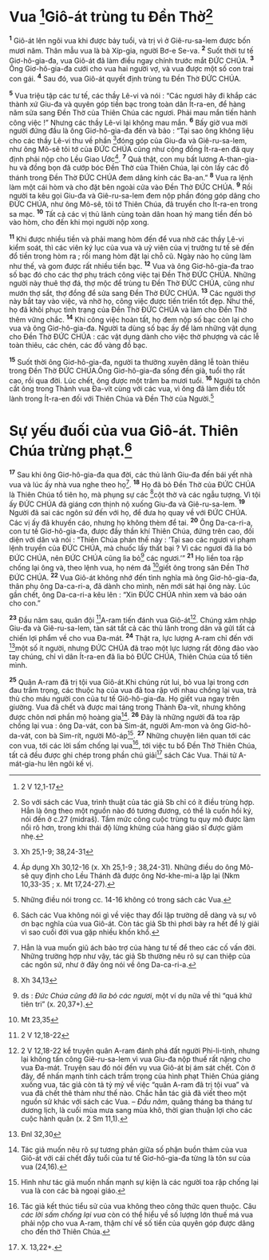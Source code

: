# Vua [^1*]Giô-át trùng tu Đền Thờ[^1]
<sup><b>1</b></sup> Giô-át lên ngôi vua khi được bảy tuổi, và trị vì ở Giê-ru-sa-lem được bốn mươi năm. Thân mẫu vua là bà Xíp-gia, người Bơ-e Se-va. <sup><b>2</b></sup> Suốt thời tư tế Giơ-hô-gia-đa, vua Giô-át đã làm điều ngay chính trước mắt ĐỨC CHÚA. <sup><b>3</b></sup> Ông Giơ-hô-gia-đa cưới cho vua hai người vợ, và vua được một số con trai con gái. <sup><b>4</b></sup> Sau đó, vua Giô-át quyết định trùng tu Đền Thờ ĐỨC CHÚA.

<sup><b>5</b></sup> Vua triệu tập các tư tế, các thầy Lê-vi và nói : “Các ngươi hãy đi khắp các thành xứ Giu-đa và quyên góp tiền bạc trong toàn dân Ít-ra-en, để hàng năm sửa sang Đền Thờ của Thiên Chúa các ngươi. Phải mau mắn tiến hành công việc !” Nhưng các thầy Lê-vi lại không mau mắn. <sup><b>6</b></sup> Bấy giờ vua mời người đứng đầu là ông Giơ-hô-gia-đa đến và bảo : “Tại sao ông không liệu cho các thầy Lê-vi thu về phần [^2*]đóng góp của Giu-đa và Giê-ru-sa-lem, như ông Mô-sê tôi tớ của ĐỨC CHÚA cũng như cộng đồng Ít-ra-en đã quy định phải nộp cho Lều Giao Ước[^2]. <sup><b>7</b></sup> Quả thật, con mụ bất lương A-than-gia-hu và đồng bọn đã cướp bóc Đền Thờ của Thiên Chúa, lại còn lấy các đồ thánh trong Đền Thờ ĐỨC CHÚA đem dâng kính các Ba-an.” <sup><b>8</b></sup> Vua ra lệnh làm một cái hòm và cho đặt bên ngoài cửa vào Đền Thờ ĐỨC CHÚA. <sup><b>9</b></sup> Rồi người ta kêu gọi Giu-đa và Giê-ru-sa-lem đem nộp phần đóng góp dâng cho ĐỨC CHÚA, như ông Mô-sê, tôi tớ Thiên Chúa, đã truyền cho Ít-ra-en trong sa mạc. <sup><b>10</b></sup> Tất cả các vị thủ lãnh cùng toàn dân hoan hỷ mang tiền đến bỏ vào hòm, cho đến khi mọi người nộp xong.

<sup><b>11</b></sup> Khi được nhiều tiền và phải mang hòm đến để vua nhờ các thầy Lê-vi kiểm soát, thì các viên ký lục của vua và uỷ viên của vị trưởng tư tế sẽ đến đổ tiền trong hòm ra ; rồi mang hòm đặt lại chỗ cũ. Ngày nào họ cũng làm như thế, và gom được rất nhiều tiền bạc. <sup><b>12</b></sup> Vua và ông Giơ-hô-gia-đa trao số bạc đó cho các thợ phụ trách công việc tại Đền Thờ ĐỨC CHÚA. Những người này thuê thợ đá, thợ mộc để trùng tu Đền Thờ ĐỨC CHÚA, cũng như mướn thợ sắt, thợ đồng để sửa sang Đền Thờ ĐỨC CHÚA. <sup><b>13</b></sup> Các người thợ này bắt tay vào việc, và nhờ họ, công việc được tiến triển tốt đẹp. Như thế, họ đã khôi phục tình trạng của Đền Thờ ĐỨC CHÚA và làm cho Đền Thờ thêm vững chắc. <sup><b>14</b></sup> Khi công việc hoàn tất, họ đem nộp số bạc còn lại cho vua và ông Giơ-hô-gia-đa. Người ta dùng số bạc ấy để làm những vật dụng cho Đền Thờ ĐỨC CHÚA : các vật dụng dành cho việc thờ phượng và các lễ toàn thiêu, các chén, các đồ vàng đồ bạc.

<sup><b>15</b></sup> Suốt thời ông Giơ-hô-gia-đa, người ta thường xuyên dâng lễ toàn thiêu trong Đền Thờ ĐỨC CHÚA.Ông Giơ-hô-gia-đa sống đến già, tuổi thọ rất cao, rồi qua đời. Lúc chết, ông được một trăm ba mươi tuổi. <sup><b>16</b></sup> Người ta chôn cất ông trong Thành vua Đa-vít cùng với các vua, vì ông đã làm điều tốt lành trong Ít-ra-en đối với Thiên Chúa và Đền Thờ của Người.[^3]

# Sự yếu đuối của vua Giô-át. Thiên Chúa trừng phạt.[^4]
<sup><b>17</b></sup> Sau khi ông Giơ-hô-gia-đa qua đời, các thủ lãnh Giu-đa đến bái yết nhà vua và lúc ấy nhà vua nghe theo họ[^5]. <sup><b>18</b></sup> Họ đã bỏ Đền Thờ của ĐỨC CHÚA là Thiên Chúa tổ tiên họ, mà phụng sự các [^3*]cột thờ và các ngẫu tượng. Vì tội ấy ĐỨC CHÚA đã giáng cơn thịnh nộ xuống Giu-đa và Giê-ru-sa-lem. <sup><b>19</b></sup> Người đã sai các ngôn sứ đến với họ, để đưa họ quay về với ĐỨC CHÚA. Các vị ấy đã khuyến cáo, nhưng họ không thèm để tai. <sup><b>20</b></sup> Ông Da-ca-ri-a, con tư tế Giơ-hô-gia-đa, được đầy thần khí Thiên Chúa, đứng trên cao, đối diện với dân và nói : “Thiên Chúa phán thế này : ‘Tại sao các ngươi vi phạm lệnh truyền của ĐỨC CHÚA, mà chuốc lấy thất bại ? Vì các ngươi đã lìa bỏ ĐỨC CHÚA, nên ĐỨC CHÚA cũng lìa bỏ[^6] các ngươi.’” <sup><b>21</b></sup> Họ liền toa rập chống lại ông và, theo lệnh vua, họ ném đá [^4*]giết ông trong sân Đền Thờ ĐỨC CHÚA. <sup><b>22</b></sup> Vua Giô-át không nhớ đến tình nghĩa mà ông Giơ-hô-gia-đa, thân phụ ông Da-ca-ri-a, đã dành cho mình, nên mới sát hại ông này. Lúc gần chết, ông Da-ca-ri-a kêu lên : “Xin ĐỨC CHÚA nhìn xem và báo oán cho con.”

<sup><b>23</b></sup> Đầu năm sau, quân đội [^5*]A-ram tiến đánh vua Giô-át[^7]. Chúng xâm nhập Giu-đa và Giê-ru-sa-lem, tàn sát tất cả các thủ lãnh trong dân và gửi tất cả chiến lợi phẩm về cho vua Đa-mát. <sup><b>24</b></sup> Thật ra, lực lượng A-ram chỉ đến với [^6*]một số ít người, nhưng ĐỨC CHÚA đã trao một lực lượng rất đông đảo vào tay chúng, chỉ vì dân Ít-ra-en đã lìa bỏ ĐỨC CHÚA, Thiên Chúa của tổ tiên mình.

<sup><b>25</b></sup> Quân A-ram đã trị tội vua Giô-át.Khi chúng rút lui, bỏ vua lại trong cơn đau trầm trọng, các thuộc hạ của vua đã toa rập với nhau chống lại vua, trả thù cho máu người con của tư tế Giô-hô-gia-đa. Họ giết vua ngay trên giường. Vua đã chết và được mai táng trong Thành Đa-vít, nhưng không được chôn nơi phần mộ hoàng gia[^8]. <sup><b>26</b></sup> Đây là những người đã toa rập chống lại vua : ông Da-vát, con bà Sim-át, người Am-mon và ông Giơ-hô-da-vát, con bà Sim-rít, người Mô-áp[^9]. <sup><b>27</b></sup> Những chuyện liên quan tới các con vua, tới các lời sấm chống lại vua[^10], tới việc tu bổ Đền Thờ Thiên Chúa, tất cả đều được ghi chép trong phần chú giải[^11] sách Các Vua. Thái tử A-mát-gia-hu lên ngôi kế vị.

[^1]: So với sách các Vua, trình thuật của tác giả Sb chỉ có ít điều trùng hợp. Hẳn là ông theo một nguồn nào đó tương đương, có thể là cuốn hồi ký, nói đến ở c.27 (<span class="hebrew-translit">midraš</span>). Tầm mức công cuộc trùng tu quy mô được làm nổi rõ hơn, trong khi thái độ lừng khừng của hàng giáo sĩ được giảm nhẹ.
[^2]: Áp dụng Xh 30,12-16 (x. Xh 25,1-9 ; 38,24-31). Những điều do ông Mô-sê quy định cho Lều Thánh đã được ông Nơ-khe-mi-a lặp lại (Nkm 10,33-35 ; x. Mt 17,24-27).
[^3]: Những điều nói trong cc. 14-16 không có trong sách các Vua.
[^4]: Sách các Vua không nói gì về việc thay đổi lập trường dễ dàng và sự vô ơn bạc nghĩa của vua Giô-át. Còn tác giả Sb thì phơi bày ra hết để lý giải vì sao cuối đời vua gặp nhiều khốn khổ.
[^5]: Hẳn là vua muốn giũ ách bảo trợ của hàng tư tế để theo các cố vấn đời. Những trường hợp như vậy, tác giả Sb thường nêu rõ sự can thiệp của các ngôn sứ, như ở đây ông nói về ông Da-ca-ri-a.
[^6]: ds : <i>Đức Chúa cũng đã lìa bỏ các ngươi</i>, một ví dụ nữa về thì “quá khứ tiên tri” (x. 20,37+).
[^7]: 2 V 12,18-22 kể truyện quân A-ram đánh phá đất người Phi-li-tinh, nhưng lại không tấn công Giê-ru-sa-lem vì vua Giu-đa nộp thuế rất nặng cho vua Đa-mát. Truyện sau đó nói đến vụ vua Giô-át bị ám sát chết. Còn ở đây, để nhấn mạnh tính cách trầm trọng của hình phạt Thiên Chúa giáng xuống vua, tác giả còn tả tỷ mỷ về việc “quân A-ram đã trị tội vua” và vua đã chết thê thảm như thế nào. Chắc hẳn tác giả đã viết theo một nguồn sử khác với sách các Vua. – <i>Đầu năm</i>, quãng tháng ba tháng tư dương lịch, là cuối mùa mưa sang mùa khô, thời gian thuận lợi cho các cuộc hành quân (x. 2 Sm 11,1).
[^8]: Tác giả muốn nêu rõ sự tương phản giữa số phận buồn thảm của vua Giô-át với cái chết đầy tuổi của tư tế Giơ-hô-gia-đa từng là tôn sư của vua (24,16).
[^9]: Hình như tác giả muốn nhấn mạnh sự kiện là các người toa rập chống lại vua là con các bà ngoại giáo.
[^10]: Tác giả kết thúc tiểu sử của vua không theo công thức quen thuộc. Câu <i>các lời sấm chống lại vua</i> còn có thể hiểu về số lượng lớn thuế má vua phải nộp cho vua A-ram, thậm chí về số tiền của quyên góp được dâng cho đền thờ Thiên Chúa.
[^11]: X. 13,22+.
[^1*]: 2 V 12,1-17
[^2*]: Xh 25,1-9; 38,24-31
[^3*]: Xh 34,13
[^4*]: Mt 23,35
[^5*]: 2 V 12,18-22
[^6*]: Đnl 32,30
